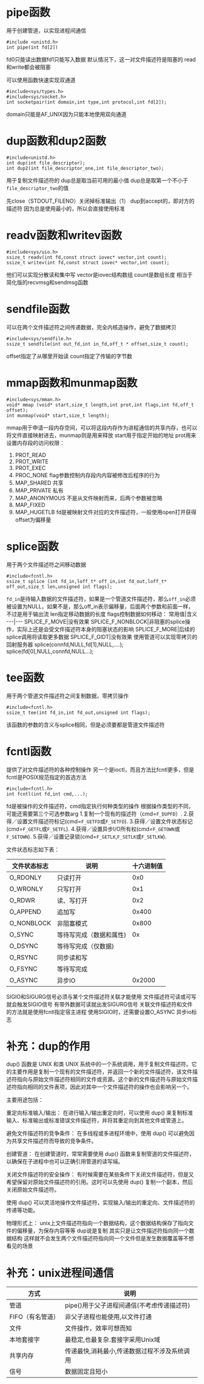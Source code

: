 # pipe函数
用于创建管道，以实现进程间通信
```
#include <unistd.h>
int pipe(int fd[2])
```
fd0只能读出数据fd1只能写入数据
默认情况下，这一对文件描述符是阻塞的
read和write都会被阻塞

可以使用函数快速实现双通道
```
#include<sys/types.h>
#include<sys/socket.h>
int socketpair(int domain,int type,int protocol,int fd[2]);
```
domain只能是AF_UNIX因为只能本地使用双向通道
# dup函数和dup2函数
```
#include<unistd.h>
int dup(int file_descriptor);
int dup2(int file_descriptor_one,int file_descriptor_two);
```
用于复制文件描述符的
 dup总是取当前可用的最小值
 dup总是取第一个不小于`file_descriptor_two`的值
 
 先close（STDOUT_FILENO）关闭掉标准输出（1）
 dup到accept的，即对方的描述符
 因为总是使用最小的，所以会直接使用标准
 # readv函数和writev函数
 ```
#include<sys/uio.h>
ssize_t readv(int fd,const struct iovec* vector,int count);
ssize_t writev(int fd,const struct iovec* vector,int count);
```
他们可以实现分散读和集中写
vector是iovec结构数组
count是数组长度
相当于简化版的recvmsg和sendmsg函数
# sendfile函数
可以在两个文件描述符之间传递数据，完全内核造操作，避免了数据拷贝
```
#include<sys/sendfile.h>
ssize_t sendfile(int out_fd,int in_fd,off_t * offset,size_t count);
```
offset指定了从哪里开始读
count指定了传输的字节数
# mmap函数和munmap函数
```
#include<sys/mman.h>
void* mmap (void* start,size_t length,int prot,int flags,int fd,off_t offset);
int munmap(void* start,size_t length);
```
mmap用于申请一段内存空间，可以将这段内存作为进程通信的共享内存，也可以将文件直接映射进去，munmap则是用来释放
start用于指定开始的地址
prot用来设置内存段的访问权限：
1. PROT_READ
2. PROT_WRITE
3. PROT_EXEC
4. PROC_NONE
flag参数控制内存段内内容被修改后程序的行为
1. MAP_SHARED   共享
2. MAP_PRIVATE  私有
3. MAP_ANONYMOUS    不是从文件映射而来，后两个参数被忽略
4. MAP_FIXED
5. MAP_HUGETLB
fd是被映射文件对应的文件描述符，一般使用open打开获得
offset为偏移量
# splice函数
用于两个文件描述符之间移动数据
```
#include<fcntl.h>
ssize_t splice (int fd_in,loff_t* off_in,int fd_out,loff_t* off_out,size_t len,unsigned int flags);
```
`fd_in`是待输入数据的文件描述符，如果是一个管道文件描述符，那么`off_in`必须被设置为NULL，如果不是，那么off_in表示偏移量，后面两个参数和前面一样，不过是用于输出流
len指定移动数据的长度
flags控制数据如何移动：
常用值|含义
---|---
SPLICE_F_MOVE|没有效果
SPLICE_F_NONBLOCK|非阻塞的splice操作，实际上还是会受文件描述符本身的阻塞状态的影响
SPLICE_F_MORE|后续的splice调用将读取更多数据
SPLICE_F_GIDT|没有效果
使用管道可以实现零拷贝的回射服务器
splice(connfd,NULL,fd[1],NULL,....);
splice(fd[0],NULL,connfd,NULL...);
# tee函数
用于两个管道文件描述符之间复制数据，零拷贝操作
```
#include<fcntl.h>
ssize_t tee(int fd_in,int fd_out,unsigned int flags);
```
该函数的参数的含义与splice相同，但是必须要都是管道文件描述符

# fcntl函数
提供了对文件描述符的各种控制操作
另一个是ioctl，而且方法比fcntl更多，但是fcntl是POSIX规范指定的首选方法
```
#include<fcntl.h>
int fcntl(int fd,int cmd,...);
```
fd是被操作的文件描述符，cmd指定执行何种类型的操作
根据操作类型的不同，可能还需要第三个可选参数arg
1.复制一个现有的描述符（cmd=`F_DUPFD`）.
2.获得／设置文件描述符标记(cmd=`F_GETFD`或`F_SETFD`).
3.获得／设置文件状态标记(cmd=`F_GETFL`或`F_SETFL`).
4.获得／设置异步I/O所有权(cmd=`F_GETOWN`或`F_SETOWN`).
5.获得／设置记录锁(cmd=`F_GETLK`,`F_SETLK`或`F_SETLKW`).

文件状态标志如下表：

文件状态标志	|说明	                |十六进制值
---|---|---
O_RDONLY	    |只读打开            	|0x0
O_WRONLY	    |只写打开            	|0x1
O_RDWR	        |读、写打开          	|0x2
O_APPEND	    |追加写	                |0x400
O_NONBLOCK	    |非阻塞模式	            |0x800
O_SYNC	        |等待写完成（数据和属性)	|0x
O_DSYNC	        |等待写完成（仅数据)	|
O_RSYNC	        |同步读和写	|
O_FSYNC	        |等待写完成	|
O_ASYNC	        |异步IO	                |0x2000
SIGIO和SIGURG信号必须与某个文件描述符关联才能使用
文件描述符可读或可写就会触发SIGIO信号
有带外数据可读就出发SIGURG信号
关联文件描述符和文件的方法就是使用fcntl指定宿主进程
使用SIGIO时，还需要设置O_ASYNC 异步io标志
# 补充：dup的作用
dup() 函数是 UNIX 和类 UNIX 系统中的一个系统调用，用于复制文件描述符。它的主要作用是复制一个现有的文件描述符，并返回一个新的文件描述符，该文件描述符指向与原始文件描述符相同的文件或资源。这个新的文件描述符与原始文件描述符指向相同的文件表项，因此对其中一个文件描述符的操作也会影响另一个。

主要用途包括：

重定向标准输入/输出： 在进行输入/输出重定向时，可以使用 dup() 来复制标准输入、标准输出或标准错误文件描述符，并将其重定向到其他文件或管道上。

避免文件描述符的竞争条件： 在多线程或多进程环境中，使用 dup() 可以避免因为共享文件描述符而导致的竞争条件。

创建管道： 在创建管道时，常常需要使用 dup() 函数来复制管道的文件描述符，以确保在子进程中也可以正确引用管道的读写端。

关闭文件描述符的安全操作： 有时候需要在某些条件下关闭文件描述符，但是又希望保留对原始文件描述符的引用。这时可以先使用 dup() 复制一个副本，然后关闭原始文件描述符。

使用 dup() 可以灵活地操作文件描述符，实现输入/输出的重定向、文件描述符的传递等功能。


物理形式上：
unix上文件描述符指向一个数据结构，这个数据结构保存了指向文件的偏移量，为保存内容等等
dup说是复制
其实只是让文件描述符指向同一个数据结构
这样就不会发生两个文件描述符指向同一个文件但是发生数据覆盖等不想看见的场景
# 补充：unix进程间通信
方式|说明
---|---
管道 |pipe()用于父子进程间通信(不考虑传递描述符)
FIFO（有名管道）|非父子进程也能使用,以文件打通
文件 | 文件操作，效率可想而知
本地套接字  | 最稳定,也最复杂.套接字采用Unix域
共享内存| 传递最快,消耗最小,传递数据过程不涉及系统调用
信号|  数据固定且短小
